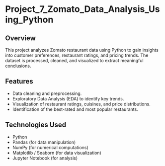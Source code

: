 # Project_7_Zomato_Data_Analysis_Using_Python

## Overview
This project analyzes Zomato restaurant data using Python to gain insights into customer preferences, restaurant ratings, and pricing trends. 
The dataset is processed, cleaned, and visualized to extract meaningful conclusions. 
 
## Features
- Data cleaning and preprocessing.
- Exploratory Data Analysis (EDA) to identify key trends. 
- Visualization of restaurant ratings, cuisines, and price distributions.
- Identification of the best-rated and most popular restaurants.

## Technologies Used
- Python
- Pandas (for data manipulation)
- NumPy (for numerical computations)
- Matplotlib / Seaborn (for data visualization)
- Jupyter Notebook (for analysis)

